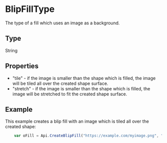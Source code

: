 # BlipFillType

The type of a fill which uses an image as a background.

## Type

String

## Properties

- "tile" - if the image is smaller than the shape which is filled, the image will be tiled all over the created shape surface.
- "stretch" - if the image is smaller than the shape which is filled, the image will be stretched to fit the created shape surface.

## Example

This example creates a blip fill with an image which is tiled all over the created shape:

```javascript
	var oFill = Api.CreateBlipFill("https://example.com/myimage.png", "tile");
```